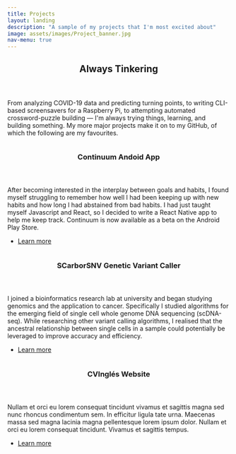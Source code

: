 ```yaml
---
title: Projects
layout: landing
description: "A sample of my projects that I'm most excited about"
image: assets/images/Project_banner.jpg
nav-menu: true
---
```


<!-- Main -->
<div id="main">

<!-- One -->
<section id="one">
	<div class="inner">
		<header class="major">
			<h2>Always Tinkering</h2>
		</header>
		<p>From analyzing COVID-19 data and predicting turning points, to writing CLI-based screensavers for a Raspberry Pi, to attempting automated crossword-puzzle building &mdash; I'm always trying things, learning, and building something. My more major projects make it on to my GitHub, of which the following are my favourites.</p>
	</div>
</section>

<!-- Two -->
<section id="two" class="spotlights">
	<section>
		<a href="generic.html" class="image">
			<img src="{% link assets/images/continuum_collage.jpg %}" alt="" data-position="center center" />
		</a>
		<div class="content">
			<div class="inner">
				<header class="major">
					<h3>Continuum Andoid App</h3>
				</header>
				<p>After becoming interested in the interplay between goals and habits, I found myself struggling to remember how well I had been keeping up with new habits and how long I had abstained from bad habits. I had just taught myself Javascript and React, so I decided to write a React Native app to help me keep track. Continuum is now available as a beta on the Android Play Store.</p>
				<ul class="actions">
					<li><a href="{% post_url 2016-8-20-etiam %}" class="button">Learn more</a></li>
				</ul>
			</div>
		</div>
	</section>
	<section>
		<a href="generic.html" class="image">
			<img src="{% link assets/images/SCarborSNV.jpg %}" alt="" data-position="top center" />
		</a>
		<div class="content">
			<div class="inner">
				<header class="major">
					<h3>SCarborSNV Genetic Variant Caller</h3>
				</header>
				<p>I joined a bioinformatics research lab at university and began studying genomics and the application to cancer. Specifically I studied algorithms for the emerging field of single cell whole genome DNA sequencing (scDNA-seq). While researching other variant calling algorithms, I realised that the ancestral relationship between single cells in a sample could potentially be leveraged to improve accuracy and efficiency.</p>
				<ul class="actions">
					<li><a href="{% post_url 2019-10-1-scarborsnv %}" class="button">Learn more</a></li>
				</ul>
			</div>
		</div>
	</section>
	<section>
		<a href="generic.html" class="image">
			<img src="{% link assets/images/CVIngles.jpg %}" alt="" data-position="25% 25%" />
		</a>
		<div class="content">
			<div class="inner">
				<header class="major">
					<h3>CVInglés Website</h3>
				</header>
				<p>Nullam et orci eu lorem consequat tincidunt vivamus et sagittis magna sed nunc rhoncus condimentum sem. In efficitur ligula tate urna. Maecenas massa sed magna lacinia magna pellentesque lorem ipsum dolor. Nullam et orci eu lorem consequat tincidunt. Vivamus et sagittis tempus.</p>
				<ul class="actions">
					<li><a href="generic.html" class="button">Learn more</a></li>
				</ul>
			</div>
		</div>
	</section>
</section>

</div>
